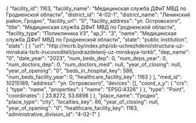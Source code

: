 {
    "facility_id": 1163,
    "facility_name": "Медицинская служба ДФиТ МВД по Гродненской области",
    "district_id": "4-02-1",
    "district_name": "Ленинский район, Гродно",
    "facility_url": "0",
    "facility_address": "ул. Островского",
    "title": "Медицинская служба ДФиТ МВД по Гродненской области",
    "facility_type": "Поликлиника УЗ",
    "ap_1": "3",
    "name": "Медицинская служба ДФиТ МВД по Гродненской области",
    "state": "public institution",
    "stats": [
        {
            "url": "http:\/\/mcrb.by\/index.php\/ob-uchrezhdenii\/structura-uz-minskaia-tsrb-irucovoditeli\/podrazdelenij-uz-minskaya-tsrkb",
            "dep_name": "0",
            "date_year": "2023",
            "num_beds_dep": 0,
            "num_deps_year": 0,
            "num_doctors_dep": 0,
            "num_doctors_med": null,
            "year_of_closing": null,
            "year_of_opening": "0",
            "beds_in_hospital_key": 586,
            "num_beds_facility_year": 0,
            "healthcare_facility_key": 1163
        }
    ],
    "med_id": 10215189,
    "address": "ул. Островского",
    "devices": [],
    "coord_x_y": {
        "crs": {
            "type": "name",
            "properties": {
                "name": "EPSG:4326"
            }
        },
        "type": "Point",
        "coordinates": [
            23.8272,
            53.6898
        ]
    },
    "place_name": "Гродно",
    "place_type": "city",
    "localties_key": 86,
    "year_of_closing": null,
    "year_of_opening": "0",
    "healthcare_facility_key": 1163,
    "administrative_division_id": "4-02-1"
}